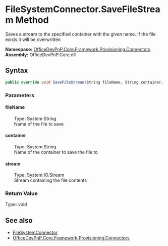 # FileSystemConnector.SaveFileStream Method  
 Saves a stream to the specified container with the given name. If the file exists it will be overwritten   

**Namespace:** [OfficeDevPnP.Core.Framework.Provisioning.Connectors](OfficeDevPnP.Core.Framework.Provisioning.Connectors.md)  
**Assembly:** OfficeDevPnP.Core.dll  
## Syntax
```C#
public override void SaveFileStream(String fileName, String container, Stream stream)
```
### Parameters
#### fileName  
&emsp;&emsp;Type: System.String  
&emsp;&emsp;Name of the file to save  

  

#### container  
&emsp;&emsp;Type: System.String  
&emsp;&emsp;Name of the container to save the file to  

  

#### stream  
&emsp;&emsp;Type: System.IO.Stream  
&emsp;&emsp;Stream containing the file contents  

  

### Return Value
Type: void  

## See also
- [FileSystemConnector](OfficeDevPnP.Core.Framework.Provisioning.Connectors.FileSystemConnector.md) 
- [OfficeDevPnP.Core.Framework.Provisioning.Connectors](OfficeDevPnP.Core.Framework.Provisioning.Connectors.md) 

